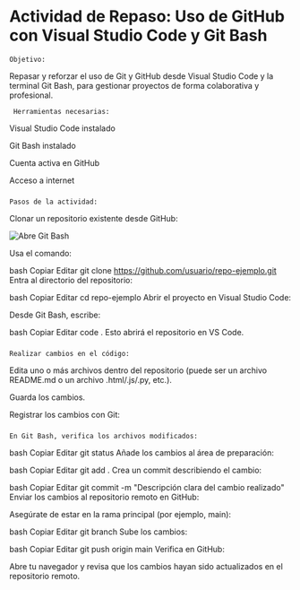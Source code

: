 # Actividad de Repaso: Uso de GitHub con Visual Studio Code y Git Bash
    Objetivo:
Repasar y reforzar el uso de Git y GitHub desde Visual Studio Code y la terminal Git Bash, para gestionar proyectos de forma colaborativa y profesional.

     Herramientas necesarias:
Visual Studio Code instalado

Git Bash instalado

Cuenta activa en GitHub

Acceso a internet

###
    Pasos de la actividad:
Clonar un repositorio existente desde GitHub:


![Abre Git Bash](C:\Users\siscu\Downloads\M8SMX_UF5_AC3_AX1\foto.jpg)


Usa el comando:

bash
Copiar
Editar
git clone https://github.com/usuario/repo-ejemplo.git
Entra al directorio del repositorio:

bash
Copiar
Editar
cd repo-ejemplo
Abrir el proyecto en Visual Studio Code:

Desde Git Bash, escribe:

bash
Copiar
Editar
code .
Esto abrirá el repositorio en VS Code.

###
    Realizar cambios en el código:

Edita uno o más archivos dentro del repositorio (puede ser un archivo README.md o un archivo .html/.js/.py, etc.).

Guarda los cambios.

Registrar los cambios con Git:
###
    En Git Bash, verifica los archivos modificados:

bash
Copiar
Editar
git status
Añade los cambios al área de preparación:

bash
Copiar
Editar
git add .
Crea un commit describiendo el cambio:

bash
Copiar
Editar
git commit -m "Descripción clara del cambio realizado"
Enviar los cambios al repositorio remoto en GitHub:

Asegúrate de estar en la rama principal (por ejemplo, main):

bash
Copiar
Editar
git branch
Sube los cambios:

bash
Copiar
Editar
git push origin main
Verifica en GitHub:

Abre tu navegador y revisa que los cambios hayan sido actualizados en el repositorio remoto.